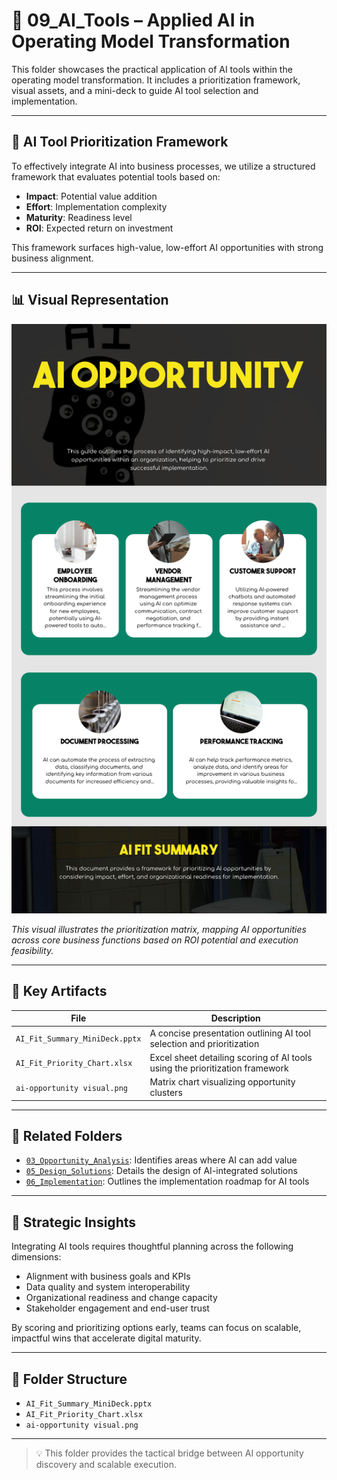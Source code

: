 # 🤖 09_AI_Tools – Applied AI in Operating Model Transformation

This folder showcases the practical application of AI tools within the operating model transformation. It includes a prioritization framework, visual assets, and a mini-deck to guide AI tool selection and implementation.

---

## 🧰 AI Tool Prioritization Framework

To effectively integrate AI into business processes, we utilize a structured framework that evaluates potential tools based on:

- **Impact**: Potential value addition  
- **Effort**: Implementation complexity  
- **Maturity**: Readiness level  
- **ROI**: Expected return on investment  

This framework surfaces high-value, low-effort AI opportunities with strong business alignment.

---

## 📊 Visual Representation

![AI Opportunity Visual](./ai-opportunity%20visual.png)

*This visual illustrates the prioritization matrix, mapping AI opportunities across core business functions based on ROI potential and execution feasibility.*

---

## 📄 Key Artifacts

| File                           | Description                                      |
|--------------------------------|--------------------------------------------------|
| `AI_Fit_Summary_MiniDeck.pptx` | A concise presentation outlining AI tool selection and prioritization |
| `AI_Fit_Priority_Chart.xlsx`   | Excel sheet detailing scoring of AI tools using the prioritization framework |
| `ai-opportunity visual.png`    | Matrix chart visualizing opportunity clusters    |

---

## 🔗 Related Folders

- [`03_Opportunity_Analysis`](../03_Opportunity_Analysis): Identifies areas where AI can add value  
- [`05_Design_Solutions`](../05_Design_Solutions): Details the design of AI-integrated solutions  
- [`06_Implementation`](../06_Implementation): Outlines the implementation roadmap for AI tools  

---

## 🧠 Strategic Insights

Integrating AI tools requires thoughtful planning across the following dimensions:

- Alignment with business goals and KPIs  
- Data quality and system interoperability  
- Organizational readiness and change capacity  
- Stakeholder engagement and end-user trust  

By scoring and prioritizing options early, teams can focus on scalable, impactful wins that accelerate digital maturity.

---

## 📂 Folder Structure

- `AI_Fit_Summary_MiniDeck.pptx`  
- `AI_Fit_Priority_Chart.xlsx`  
- `ai-opportunity visual.png`  

---

> 💡 This folder provides the tactical bridge between AI opportunity discovery and scalable execution.
